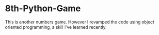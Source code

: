 # 8th-Python-Game
This is another numbers game. However I revamped the code using object oriented programming, a skill I've learned recently.
